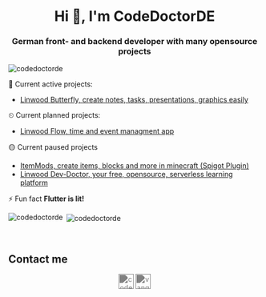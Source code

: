 <h1 align="center">Hi 👋, I'm CodeDoctorDE</h1>
<h3 align="center">German front- and backend developer with many opensource projects</h3>

<p align="left"> <img src="https://komarev.com/ghpvc/?username=codedoctorde" alt="codedoctorde" /> </p>

💪 Current active projects:
- [Linwood Butterfly, create notes, tasks, presentations, graphics easily](https://github.com/LinwoodCloud/Butterfly)

⏲ Current planned projects:
- [Linwood Flow, time and event managment app](https://github.com/LinwoodCloud/Flow)

🟡 Current paused projects
- [ItemMods, create items, blocks and more in minecraft (Spigot Plugin)](https://github.com/CodeDoctorDE/ItemMods)
- [Linwood Dev-Doctor, your free, opensource, serverless learning platform](https://github.com/LinwoodCloud/dev_doctor)

⚡ Fun fact **Flutter is lit!**

<p><img align="left" src="https://github-readme-stats.vercel.app/api/top-langs/?username=codedoctorde&layout=compact&theme=radical" alt="codedoctorde" /></p>

<p>&nbsp;<img align="center" src="https://github-readme-stats.vercel.app/api?username=codedoctorde&show_icons=true&theme=radical" alt="codedoctorde" /></p>
<br/>

## Contact me

<p align="center">
<a href="https://twitter.com/codedoctorde" target="blank"><img style="filter: invert(0.5)" align="center" src="https://cdn.jsdelivr.net/npm/simple-icons@v4/icons/twitter.svg" alt="codedoctorde" height="30" width="30" /></a>
<a href="https://www.youtube.com/c/vangorahd" target="blank"><img style="filter: invert(0.5)" align="center" src="https://cdn.jsdelivr.net/npm/simple-icons@v4/icons/youtube.svg" alt="vangorahd" height="30" width="30" /></a>
</p>
